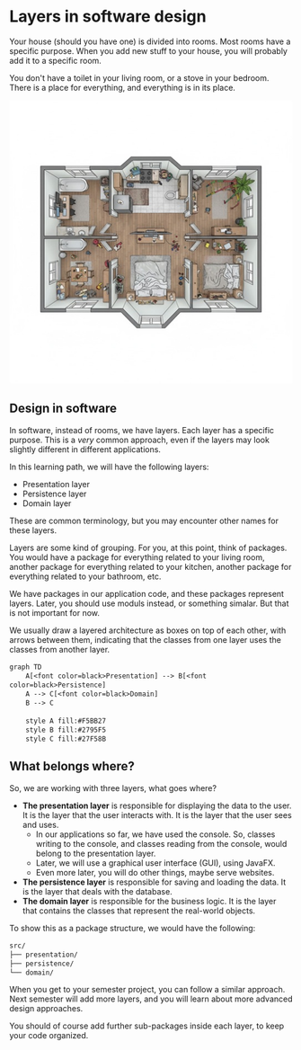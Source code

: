 # Layers in software design

Your house (should you have one) is divided into rooms. Most rooms have a specific purpose. When you add new stuff to your house, you will probably add it to a specific room.

You don't have a toilet in your living room, or a stove in your bedroom. There is a place for everything, and everything is in its place.

![chaotic house](Resources/ChaoticHouse.jpg)

## Design in software

In software, instead of rooms, we have layers. Each layer has a specific purpose. This is a _very_ common approach, even if the layers may look slightly different in different applications.

In this learning path, we will have the following layers:

- Presentation layer
- Persistence layer
- Domain layer

These are common terminology, but you may encounter other names for these layers.

Layers are some kind of grouping. For you, at this point, think of packages. You would have a package for everything related to your living room, another package for everything related to your kitchen, another package for everything related to your bathroom, etc.

We have packages in our application code, and these packages represent layers. Later, you should use moduls instead, or something simalar. But that is not important for now.

We usually draw a layered architecture as boxes on top of each other, with arrows between them, indicating that the classes from one layer uses the classes from another layer.

```mermaid
graph TD
    A[<font color=black>Presentation] --> B[<font color=black>Persistence]
    A --> C[<font color=black>Domain]
    B --> C
    
    style A fill:#F5BB27
    style B fill:#2795F5
    style C fill:#27F58B 
```

## What belongs where?

So, we are working with three layers, what goes where?

- **The presentation layer** is responsible for displaying the data to the user. It is the layer that the user interacts with. It is the layer that the user sees and uses.
  - In our applications so far, we have used the console. So, classes writing to the console, and classes reading from the console, would belong to the presentation layer.
  - Later, we will use a graphical user interface (GUI), using JavaFX.
  - Even more later, you will do other things, maybe serve websites.
- **The persistence layer** is responsible for saving and loading the data. It is the layer that deals with the database.
- **The domain layer** is responsible for the business logic. It is the layer that contains the classes that represent the real-world objects.

To show this as a package structure, we would have the following:

```
src/
├── presentation/
├── persistence/
└── domain/
```

When you get to your semester project, you can follow a similar approach. Next semester will add more layers, and you will learn about more advanced design approaches.

You should of course add further sub-packages inside each layer, to keep your code organized.